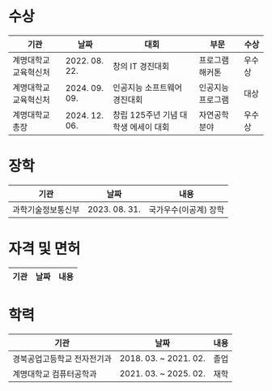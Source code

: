 # 수상

|기관|날짜|대회|부문|수상|
|-|-|-|-|-|
|계명대학교 교육혁신처|2022. 08. 22.|창의 IT 경진대회|프로그램 해커톤|우수상|
|계명대학교 교육혁신처|2024. 09. 09.|인공지능 소프트웨어 경진대회|인공지능 프로그램|대상|
|계명대학교 총장|2024. 12. 06.|창립 125주년 기념 대학생 에세이 대회|자연공학분야|우수상|

# 장학

|기관|날짜|내용|
|-|-|-|
|과학기술정보통신부|2023. 08. 31.|국가우수(이공계) 장학|

# 자격 및 면허

|기관|날짜|내용|
|-|-|-|


# 학력

|기관|날짜|내용|
|-|-|-|
|경북공업고등학교 전자전기과|2018. 03. ~ 2021. 02.|졸업|
|계명대학교 컴퓨터공학과|2021. 03. ~ 2025. 02.|재학|
